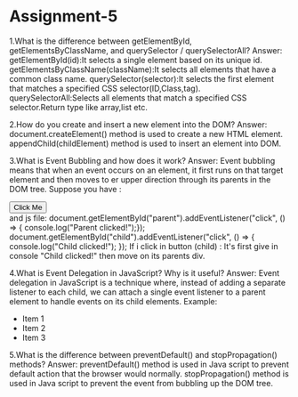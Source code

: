 ﻿# Assignment-5
1.What is the difference between getElementById, getElementsByClassName, and querySelector / querySelectorAll?
Answer: 
getElementById(id):It selects a single element based on its unique id.
getElementsByClassName(className):It selects all elements that have a common class name.
querySelector(selector):It selects the first element that matches a specified CSS selector(ID,Class,tag).
querySelectorAll:Selects all elements that match a specified CSS selector.Return type like array,list etc.

2.How do you create and insert a new element into the DOM?
Answer:  document.createElement() method is used to create a new HTML element.
          appendChild(childElement) method is used to insert an element into DOM.

3.What is Event Bubbling and how does it work?
Answer: Event bubbling means that when an event occurs on an element, it first runs on that target element and then moves to er upper direction through its parents in the DOM tree.
       Suppose you have :  <div id="parent">
                          <button id="child">Click Me</button>
                            </div>
                        and js file: document.getElementById("parent").addEventListener("click", () => {
                          console.log("Parent clicked!");});    
                              document.getElementById("child").addEventListener("click", () => {
                               console.log("Child clicked!");  });
                        If i click in button (child) : It's first give in console "Child clicked!" then move on its parents div.        

4.What is Event Delegation in JavaScript? Why is it useful?
Answer:  Event delegation in JavaScript is a technique where, instead of adding a separate listener to each child, 
          we can attach a single event listener to a parent element to handle events on its child elements.
          Example: <ul id="myList"> <li>Item 1</li>
                    <li>Item 2</li>
                    <li>Item 3</li>
                    </ul>
5.What is the difference between preventDefault() and stopPropagation() methods?
Answer: preventDefault() method is used in Java script to prevent default action that the browser would normally.
        stopPropagation() method is used in Java script to prevent the event from bubbling up the DOM tree.

